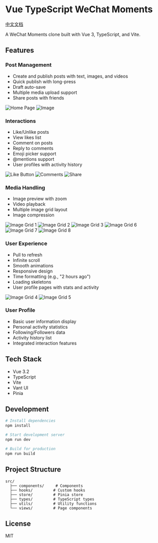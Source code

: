 # Vue TypeScript WeChat Moments

[中文文档](./README-zh.md)

A WeChat Moments clone built with Vue 3, TypeScript, and Vite.

## Features

### Post Management
- Create and publish posts with text, images, and videos
- Quick publish with long-press
- Draft auto-save
- Multiple media upload support
- Share posts with friends

![Home Page](./screenshots/home.png)
![Image](./screenshots/img.png)

### Interactions
- Like/Unlike posts
- View likes list
- Comment on posts
- Reply to comments
- Emoji picker support
- @mentions support
- User profiles with activity history

![Like Button](./screenshots/dianzan.png)
![Comments](./screenshots/pinglun.png)
![Share](./screenshots/fenxiang.png)

### Media Handling
- Image preview with zoom
- Video playback
- Multiple image grid layout
- Image compression

![Image Grid 1](./screenshots/img_1.png)
![Image Grid 2](./screenshots/img_2.png)
![Image Grid 3](./screenshots/img_3.png)
![Image Grid 6](./screenshots/img_6.png)
![Image Grid 7](./screenshots/img_7.png)
![Image Grid 8](./screenshots/img_8.png)

### User Experience
- Pull to refresh
- Infinite scroll
- Smooth animations
- Responsive design
- Time formatting (e.g., "2 hours ago")
- Loading skeletons
- User profile pages with stats and activity

![Image Grid 4](./screenshots/img_4.png)
![Image Grid 5](./screenshots/img_5.png)

### User Profile
- Basic user information display
- Personal activity statistics
- Following/Followers data
- Activity history list
- Integrated interaction features

## Tech Stack

- Vue 3.2
- TypeScript
- Vite
- Vant UI
- Pinia

## Development

```bash
# Install dependencies
npm install

# Start development server
npm run dev

# Build for production
npm run build
```

## Project Structure

```
src/
  ├── components/     # Components
  ├── hooks/         # Custom hooks
  ├── store/         # Pinia store
  ├── types/         # TypeScript types
  ├── utils/         # Utility functions
  └── views/         # Page components
```

## License

MIT
